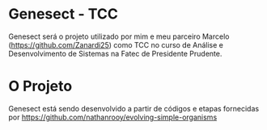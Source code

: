 # Genesect - TCC
Genesect será o projeto utilizado por mim e meu parceiro Marcelo (https://github.com/Zanardi25) como TCC no curso de Análise e Desenvolvimento de Sistemas na Fatec de Presidente Prudente.

# O Projeto
Genesect está sendo desenvolvido a partir de códigos e etapas fornecidas por https://github.com/nathanrooy/evolving-simple-organisms
